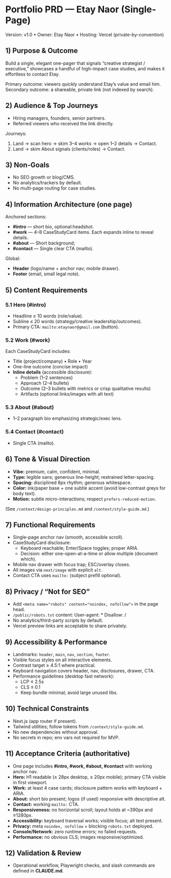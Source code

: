 # Portfolio PRD — Etay Naor (Single-Page)
Version: v1.0 • Owner: Etay Naor • Hosting: Vercel (private-by-convention)

## 1) Purpose & Outcome
Build a single, elegant one-pager that signals “creative strategist / executive,” showcases a handful of high-impact case studies, and makes it effortless to contact Etay.

Primary outcome: viewers quickly understand Etay’s value and email him.  
Secondary outcome: a shareable, private link (not indexed by search).

## 2) Audience & Top Journeys
- Hiring managers, founders, senior partners.
- Referred viewers who received the link directly.

Journeys:
1) Land → scan hero → skim 3–4 works → open 1–2 details → Contact.  
2) Land → skim About signals (clients/roles) → Contact.

## 3) Non-Goals
- No SEO growth or blog/CMS.  
- No analytics/trackers by default.  
- No multi-page routing for case studies.

## 4) Information Architecture (one page)
Anchored sections:
- **#intro** — short bio, optional:headshot.
- **#work** — 4–8 CaseStudyCard items. Each expands inline to reveal details.
- **#about** — Short background;
- **#contact** — Single clear CTA (mailto).

Global:
- **Header** (logo/name + anchor nav; mobile drawer).  
- **Footer** (email, small legal note).

## 5) Content Requirements
### 5.1 Hero (#intro)
- Headline ≤ 10 words (role/value).
- Subline ≤ 20 words (strategy/creative leadership/outcomes).
- Primary CTA: `mailto:etaynaor@gmail.com` (button).

### 5.2 Work (#work)
Each CaseStudyCard includes:
- Title (project/company) • Role • Year  
- One-line outcome (concise impact)  
- **Inline details** (accessible disclosure):
  - Problem (1–2 sentences)
  - Approach (2–4 bullets)
  - Outcome (2–3 bullets with metrics or crisp qualitative results)
  - Artifacts (optional links/images with alt text)


### 5.3 About (#about)
- 1–2 paragraph bio emphasizing strategic/exec lens.

### 5.4 Contact (#contact)
- Single CTA (mailto). 

## 6) Tone & Visual Direction
- **Vibe:** premium, calm, confident, minimal.  
- **Type:** legible sans; generous line-height; restrained letter-spacing.  
- **Spacing:** disciplined 8px rhythm; generous whitespace.  
- **Color:** ink/paper base + one subtle accent (avoid low-contrast greys for body text).  
- **Motion:** subtle micro-interactions; respect `prefers-reduced-motion`.

(See `/context/design-principles.md` and `/context/style-guide.md`.)

## 7) Functional Requirements
- Single-page anchor nav (smooth, accessible scroll).
- CaseStudyCard disclosure:
  - Keyboard reachable; Enter/Space toggles; proper ARIA.
  - Decision: either one-open-at-a-time or allow multiple (document which).
- Mobile nav drawer with focus trap; ESC/overlay closes.
- All images via `next/image` with explicit `alt`.
- Contact CTA uses `mailto:` (subject prefill optional).

## 8) Privacy / “Not for SEO”
- Add `<meta name="robots" content="noindex, nofollow">` in the page head.
- `/public/robots.txt` content:
    User-agent: *
    Disallow: /
- No analytics/third-party scripts by default.
- Vercel preview links are acceptable to share privately.

## 9) Accessibility & Performance
- Landmarks: `header`, `main`, `nav`, `section`, `footer`.
- Visible focus styles on all interactive elements.
- Contrast target ≥ 4.5:1 where practical.
- Keyboard navigation covers header, nav, disclosures, drawer, CTA.
- Performance guidelines (desktop fast network):
  - LCP ≤ 2.5s
  - CLS ≤ 0.1
  - Keep bundle minimal; avoid large unused libs.

## 10) Technical Constraints
- Next.js (app router if present).
- Tailwind utilities; follow tokens from `/context/style-guide.md`.
- No new dependencies without approval.
- No secrets in repo; env vars not required for MVP.

## 11) Acceptance Criteria (authoritative)
- One page includes **#intro, #work, #about, #contact** with working anchor nav.
- **Hero:** H1 readable (≥ 28px desktop, ≥ 20px mobile); primary CTA visible in first viewport.
- **Work:** at least 4 case cards; disclosure pattern works with keyboard + ARIA.
- **About:** short bio present; logos (if used) responsive with descriptive alt.
- **Contact:** working `mailto:` CTA.
- **Responsiveness:** no horizontal scroll; layout holds at ~390px and ≥1280px.
- **Accessibility:** keyboard traversal works; visible focus; alt text present.
- **Privacy:** meta `noindex, nofollow` + blocking `robots.txt` deployed.
- **Console/Network:** zero runtime errors; no failed requests.
- **Performance:** no obvious CLS; images responsive/optimized.

## 12) Validation & Review
- Operational workflow, Playwright checks, and slash commands are defined in **CLAUDE.md**.  